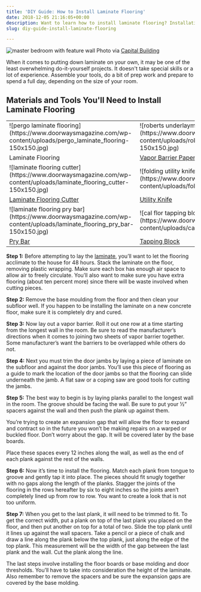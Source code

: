 ```yaml
---
title: 'DIY Guide: How to Install Laminate Flooring'
date: 2018-12-05 21:16:05+00:00
description: Want to learn how to install laminate flooring? Installation is easy! Just follow these simple steps and get the right tools for the job. Do it Yourself!
slug: diy-guide-install-laminate-flooring

---
```


![master bedroom with feature wall](https://www.doorwaysmagazine.com/wp-content/uploads/master_bedroom_02.jpg) Photo via [Capital Building](http://www.houzz.com/photos/2910584/SOUTH-COOGEE-House-contemporary-bedroom-sydney)

When it comes to putting down laminate on your own, it may be one of the least overwhelming do-it-yourself projects.  It doesn't take special skills or a lot of experience.  Assemble your tools, do a bit of prep work and prepare to spend a full day, depending on the size of your room.



## Materials and Tools You'll Need to Install Laminate Flooring



<table style="width:100%" >
<tr >

<td >![pergo laminate flooring](https://www.doorwaysmagazine.com/wp-content/uploads/pergo_laminate_flooring-150x150.jpg)
</td>

<td >![roberts underlayment vapor barrier](https://www.doorwaysmagazine.com/wp-content/uploads/roberts_underlayment_vapor_barrier-150x150.jpg)
</td> 

<td >![laminte flooring spacers](https://www.doorwaysmagazine.com/wp-content/uploads/laminte_flooring_spacers-150x150.jpg)
</td>

<td >![stanley fatmax claw hammer](https://www.doorwaysmagazine.com/wp-content/uploads/stanley_fatmax_claw_hammer-150x150.jpg)
</td>
</tr>
<tr >

<td >Laminate Flooring
</td>

<td ><a href="https://www.amazon.com/dp/B001CXYYVA?tag=doorways-20" target="_blank" rel="nofollow">Vapor Barrier Paper</a>
</td> 

<td ><a href="https://www.amazon.com/dp/B00DRZTXA8?tag=doorways-20" target="_blank" rel="nofollow">Spacers</a>
</td>

<td ><a href="https://www.amazon.com/dp/B000HSGPSQ?tag=doorways-20" target="_blank" rel="nofollow">Hammer</a>
</td>
</tr>
<tr >


<td >![laminate flooring cutter](https://www.doorwaysmagazine.com/wp-content/uploads/laminate_flooring_cutter-150x150.jpg)
</td>

<td >![folding utility knife](https://www.doorwaysmagazine.com/wp-content/uploads/folding_utility_knife-150x150.jpg)
</td>

<td >![stanley 15 inch hand saw](https://www.doorwaysmagazine.com/wp-content/uploads/stanley_15_inch_hand_saw-150x150.jpg)
</td> 

<td >![stanley coping saw](https://www.doorwaysmagazine.com/wp-content/uploads/stanley_coping_saw-150x150.jpg)
</td>

</tr>
<tr >

<td ><a href="https://www.amazon.com/dp/B00B0BYY4Q?tag=doorways-20" target="_blank" rel="nofollow">Laminate Flooring Cutter</a>
</td>

<td ><a href="https://www.amazon.com/dp/B0051QIBGI?tag=doorways-20" target="_blank" rel="nofollow">Utility Knife</a>
</td>

<td ><a href="https://www.amazon.com/dp/B00005A1JN?tag=doorways-20" target="_blank" rel="nofollow">Hand Saw</a>
</td> 

<td ><a href="https://www.amazon.com/dp/B00002X222?tag=doorways-20" target="_blank" rel="nofollow">Coping Saw</a>
</td>
</tr>
<tr >

<td >![laminate flooring pry bar](https://www.doorwaysmagazine.com/wp-content/uploads/laminate_flooring_pry_bar-150x150.jpg)
</td>

<td >![cal flor tapping block](https://www.doorwaysmagazine.com/wp-content/uploads/cal_flor_tapping_block-150x150.jpg)
</td> 

<td >![best tape measure stanley faxmax](https://www.doorwaysmagazine.com/wp-content/uploads/best_tape_measure_stanley_faxmax-150x150.jpg)
</td>
</tr>
<tr >

<td ><a href="https://www.amazon.com/dp/B0026SY3AW?tag=doorways-20" target="_blank" rel="nofollow">Pry Bar</a>
</td>

<td ><a href="https://www.amazon.com/dp/B00DRZU1QS?tag=doorways-20" target="_blank" rel="nofollow">Tapping Block</a>
</td> 

<td ><a href="https://www.amazon.com/dp/B00002PV66?tag=doorways-20" target="_blank" rel="nofollow">Tape Measure</a>
</td>
</tr>
</table>

**Step 1:** Before attempting to lay the [laminate](http://en.wikipedia.org/wiki/Laminate_flooring), you’ll want to let the flooring acclimate to the house for 48 hours.  Stack the laminate on the floor, removing plastic wrapping.  Make sure each box has enough air space to allow air to freely circulate.  You’ll also want to make sure you have extra flooring (about ten percent more) since there will be waste involved when cutting pieces.

**Step 2:** Remove the base moulding from the floor and then clean your subfloor well.  If you happen to be installing the laminate on a new concrete floor, make sure it is completely dry and cured.

**Step 3:** Now lay out a vapor barrier.  Roll it out one row at a time starting from the longest wall in the room.  Be sure to read the manufacturer’s directions when it comes to joining two sheets of vapor barrier together.  Some manufacturer’s want the barriers to be overlapped while others do not.

**Step 4:**  Next you must trim the door jambs by laying a piece of laminate on the subfloor and against the door jambs.  You’ll use this piece of flooring as a guide to mark the location of the door jambs so that the flooring can slide underneath the jamb.  A flat saw or a coping saw are good tools for cutting the jambs.  

**Step 5:** The best way to begin is by laying planks parallel to the longest wall in the room.  The groove should be facing the wall.  Be sure to put your ½” spacers against the wall and then push the plank up against them.  

You’re trying to create an expansion gap that will allow the floor to expand and contract so in the future you won’t be making repairs on a warped or buckled floor.  Don’t worry about the gap.  It will be covered later by the base boards.  

Place these spaces every 12 inches along the wall, as well as the end of each plank against the rest of the walls.

**Step 6:** Now it’s time to install the flooring.  Match each plank from tongue to groove and gently tap it into place.  The pieces should fit snugly together with no gaps along the length of the planks. Stagger the joints of the flooring in the rows hereafter by six to eight inches so the joints aren’t completely lined up from row to row.  You want to create a look that is not too uniform.

**Step 7:** When you get to the last plank, it will need to be trimmed to fit.  To get the correct width, put a plank on top of the last plank you placed on the floor, and then put another on top for a total of two.  Slide the top plank until it lines up against the wall spacers.  Take a pencil or a piece of chalk and draw a line along the plank below the top plank, just along the edge of the top plank.  This measurement will be the width of the gap between the last plank and the wall.  Cut the plank along the line.

The last steps involve installing the floor boards or base molding and door thresholds.  You’ll have to take into consideration the height of the laminate.  Also remember to remove the spacers and be sure the expansion gaps are covered by the base molding.

